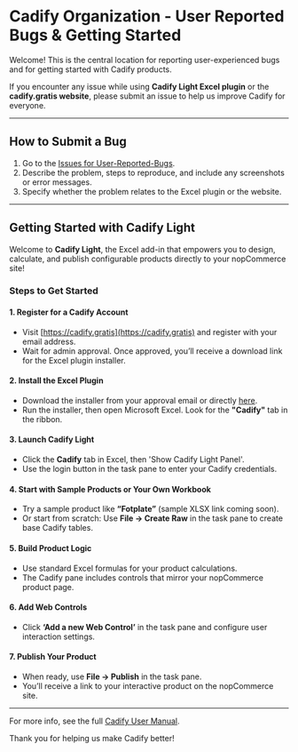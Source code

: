 # Cadify Organization - User Reported Bugs & Getting Started

Welcome! This is the central location for reporting user-experienced bugs and for getting started with Cadify products.

If you encounter any issue while using **Cadify Light Excel plugin** or the **cadify.gratis website**, please submit an issue to help us improve Cadify for everyone.

---

## How to Submit a Bug

1. Go to the [Issues for User-Reported-Bugs](https://github.com/Cadify/User-Reported-Bugs/issues).
2. Describe the problem, steps to reproduce, and include any screenshots or error messages.
3. Specify whether the problem relates to the Excel plugin or the website.

---

## Getting Started with Cadify Light

Welcome to **Cadify Light**, the Excel add-in that empowers you to design, calculate, and publish configurable products directly to your nopCommerce site!

### Steps to Get Started

#### 1. Register for a Cadify Account

- Visit [https://cadify.gratis](https://cadify.gratis) and register with your email address.
- Wait for admin approval. Once approved, you’ll receive a download link for the Excel plugin installer.

#### 2. Install the Excel Plugin

- Download the installer from your approval email or directly [here](https://www.dropbox.com/scl/fi/dmq81jxc89tgg5gw6h2f5/CadifySetup.msi?rlkey=d73g11utkvk69rop8nniv320b&st=rk0u5jh4&dl=1).
- Run the installer, then open Microsoft Excel. Look for the **"Cadify"** tab in the ribbon.

#### 3. Launch Cadify Light

- Click the **Cadify** tab in Excel, then 'Show Cadify Light Panel'.
- Use the login button in the task pane to enter your Cadify credentials.

#### 4. Start with Sample Products or Your Own Workbook

- Try a sample product like **“Fotplate”** (sample XLSX link coming soon).
- Or start from scratch: Use **File → Create Raw** in the task pane to create base Cadify tables.

#### 5. Build Product Logic

- Use standard Excel formulas for your product calculations.
- The Cadify pane includes controls that mirror your nopCommerce product page.

#### 6. Add Web Controls

- Click **‘Add a new Web Control’** in the task pane and configure user interaction settings.

#### 7. Publish Your Product

- When ready, use **File → Publish** in the task pane.
- You’ll receive a link to your interactive product on the nopCommerce site.

---

For more info, see the full [Cadify User Manual](https://cadify.github.io/Cadify-User-Manual/).

Thank you for helping us make Cadify better!
